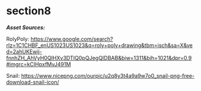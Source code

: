 # section8
***Asset Sources:***

RolyPoly: https://www.google.com/search?rlz=1C1CHBF_enUS1023US1023&q=roly+poly+drawing&tbm=isch&sa=X&ved=2ahUKEwij-fnnhZH_AhVyH0QIHXv3DTIQ0pQJegQIDBAB&biw=1311&bih=1021&dpr=0.9#imgrc=kCIHpxfMvJ491M

Snail: https://www.nicepng.com/ourpic/u2q8y3t4a9a9w7o0_snail-png-free-download-snail-icon/